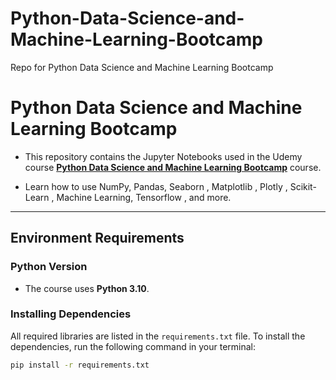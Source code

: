 # Python-Data-Science-and-Machine-Learning-Bootcamp
Repo for Python Data Science and Machine Learning Bootcamp

# Python Data Science and Machine Learning Bootcamp

- This repository contains the Jupyter Notebooks used in the Udemy course **[Python Data Science and Machine Learning Bootcamp](https://www.udemy.com/course/python-for-data-science-and-machine-learning-bootcamp/?couponCode=NEWYEARCAREER)** course. 

- Learn how to use NumPy, Pandas, Seaborn , Matplotlib , Plotly , Scikit-Learn , Machine Learning, Tensorflow , and more.

---

## Environment Requirements

### Python Version
- The course uses **Python 3.10**.

### Installing Dependencies
All required libraries are listed in the `requirements.txt` file. To install the dependencies, run the following command in your terminal:

```bash
pip install -r requirements.txt
```